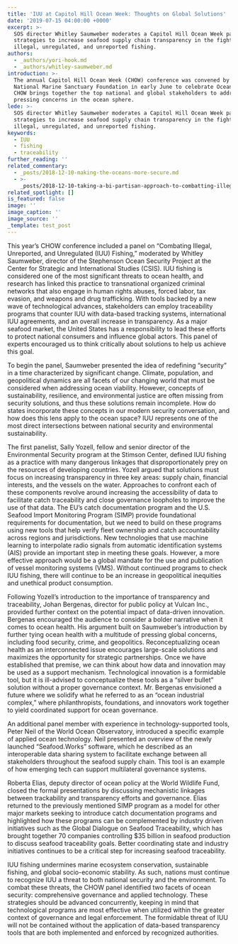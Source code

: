 ```yaml
---
title: 'IUU at Capitol Hill Ocean Week: Thoughts on Global Solutions'
date: '2019-07-15 04:00:00 +0000'
excerpt: >-
  SOS director Whitley Saumweber moderates a Capitol Hill Ocean Week panel on
  strategies to increase seafood supply chain transparency in the fight against
  illegal, unregulated, and unreported fishing.
authors:
  - _authors/yori-hook.md
  - _authors/whitley-saumweber.md
introduction: >-
  The annual Capitol Hill Ocean Week (CHOW) conference was convened by the
  National Marine Sanctuary Foundation in early June to celebrate Oceans Month.
  CHOW brings together the top national and global stakeholders to address
  pressing concerns in the ocean sphere.
lede: >-
  SOS director Whitley Saumweber moderates a Capitol Hill Ocean Week panel on
  strategies to increase seafood supply chain transparency in the fight against
  illegal, unregulated, and unreported fishing.
keywords:
  - IUU
  - fishing
  - traceability
further_reading: ''
related_commentary:
  - _posts/2018-12-10-making-the-oceans-more-secure.md
  - >-
    _posts/2018-12-10-taking-a-bi-partisan-approach-to-combatting-illegal-fishing.md
related_spotlight: []
is_featured: false
image: ''
image_caption: ''
image_source: ''
_template: test_post
---
```



This year’s CHOW conference included a panel on “Combating Illegal, Unreported, and Unregulated (IUU) Fishing,” moderated by Whitley Saumweber, director of the Stephenson Ocean Security Project at the Center for Strategic and International Studies (CSIS). IUU fishing is considered one of the most significant threats to ocean health, and research has linked this practice to transnational organized criminal networks that also engage in human rights abuses, forced labor, tax evasion, and weapons and drug trafficking. With tools backed by a new wave of technological advances, stakeholders can employ traceability programs that counter IUU with data-based tracking systems, international IUU agreements, and an overall increase in transparency. As a major seafood market, the United States has a responsibility to lead these efforts to protect national consumers and influence global actors. This panel of experts encouraged us to think critically about solutions to help us achieve this goal.

To begin the panel, Saumweber presented the idea of redefining “security” in a time characterized by significant change. Climate, population, and geopolitical dynamics are all facets of our changing world that must be considered when addressing ocean viability. However, concepts of sustainability, resilience, and environmental justice are often missing from security solutions, and thus these solutions remain incomplete. How do states incorporate these concepts in our modern security conversation, and how does this lens apply to the ocean space? IUU represents one of the most direct intersections between national security and environmental sustainability.

The first panelist, Sally Yozell, fellow and senior director of the Environmental Security program at the Stimson Center, defined IUU fishing as a practice with many dangerous linkages that disproportionately prey on the resources of developing countries. Yozell argued that solutions must focus on increasing transparency in three key areas: supply chain, financial interests, and the vessels on the water. Approaches to confront each of these components revolve around increasing the accessibility of data to facilitate catch traceability and close governance loopholes to improve the use of that data. The EU’s catch documentation program and the U.S. Seafood Import Monitoring Program (SIMP) provide foundational requirements for documentation, but we need to build on these programs using new tools that help verify fleet ownership and catch accountability across regions and jurisdictions. New technologies that use machine learning to interpolate radio signals from automatic identification systems (AIS) provide an important step in meeting these goals. However, a more effective approach would be a global mandate for the use and publication of vessel monitoring systems (VMS). Without continued programs to check IUU fishing, there will continue to be an increase in geopolitical inequities and unethical product consumption.

Following Yozell’s introduction to the importance of transparency and traceability, Johan Bergenas, director for public policy at Vulcan Inc., provided further context on the potential impact of data-driven innovation. Bergenas encouraged the audience to consider a bolder narrative when it comes to ocean health. His argument built on Saumweber’s introduction by further tying ocean health with a multitude of pressing global concerns, including food security, crime, and geopolitics. Reconceptualizing ocean health as an interconnected issue encourages large-scale solutions and maximizes the opportunity for strategic partnerships. Once we have established that premise, we can think about how data and innovation may be used as a support mechanism. Technological innovation is a formidable tool, but it is ill-advised to conceptualize these tools as a “silver bullet” solution without a proper governance context. Mr. Bergenas envisioned a future where we solidify what he referred to as an “ocean industrial complex,” where philanthropists, foundations, and innovators work together to yield coordinated support for ocean governance.

An additional panel member with experience in technology-supported tools, Peter Neil of the World Ocean Observatory, introduced a specific example of applied ocean technology. Neil presented an overview of the newly launched “Seafood.Works” software, which he described as an interoperable data sharing system to facilitate exchange between all stakeholders throughout the seafood supply chain. This tool is an example of how emerging tech can support multilateral governance systems.

Roberta Elias, deputy director of ocean policy at the World Wildlife Fund, closed the formal presentations by discussing mechanistic linkages between trackability and transparency efforts and governance. Elias returned to the previously mentioned SIMP program as a model for other major markets seeking to introduce catch documentation programs and highlighted how these programs can be complemented by industry driven initiatives such as the Global Dialogue on Seafood Traceability, which has brought together 70 companies controlling $35 billion in seafood production to discuss seafood traceability goals. Better coordinating state and industry initiatives continues to be a critical step for increasing seafood traceability.

IUU fishing undermines marine ecosystem conservation, sustainable fishing, and global socio-economic stability. As such, nations must continue to recognize IUU a threat to both national security and the environment. To combat these threats, the CHOW panel identified two facets of ocean security: comprehensive governance and applied technology. These strategies should be advanced concurrently, keeping in mind that technological programs are most effective when utilized within the greater context of governance and legal enforcement. The formidable threat of IUU will not be contained without the application of data-based transparency tools that are both implemented and enforced by recognized authorities.
